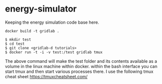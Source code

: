 # energy-simulator

Keeping the energy simulation code base here.

```
docker build -t gridlab .
```

```
$ mkdir test
$ cd test
$ git clone <gridlab-d tutorials>
$ docker run -t -i -v test:/test gridlab tmux
```
The above command will make the test folder and its contents available as a volume in the linux machine within docker. within the bash interface you can start tmux and then start various processes there. I use the following tmux cheat sheet
https://tmuxcheatsheet.com/
